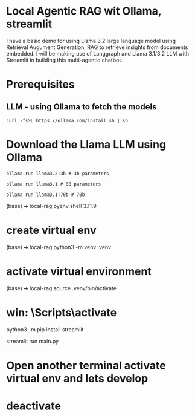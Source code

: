 
# Local Agentic RAG wit Ollama, streamlit

I have a basic demo for using Llama 3.2 large language model using Retrieval Augument Generation, RAG to retrieve insights from documents embedded. I will be making use of Langgraph and Llama 3.1/3.2 LLM with  Streamlit in building this multi-agentic chatbot.

# Prerequisites

## LLM - using Ollama to fetch the models


```
curl -fsSL https://ollama.com/install.sh | sh
```

# Download the Llama LLM using Ollama
```
ollama run llama3.2:3b # 3b parameters

ollama run llama3.1 # 8B parameters

ollama run llama3.1:70b # 70b
```

(base) ➜  local-rag pyenv shell 3.11.9

# create virtual env
(base) ➜  local-rag python3 -m venv .venv
# activate virtual environment
(base) ➜  local-rag source .venv/bin/activate
# win: \Scripts\activate

python3 -m pip install streamlit

streamlit run main.py

# Open another terminal activate virtual env and lets develop


# deactivate